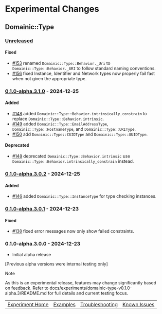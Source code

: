 # Experimental Changes

## Domainic::Type

### [Unreleased]

#### Fixed

* [#153](https://github.com/domainic/domainic/pull/153) renamed `Domainic::Type::Behavior._Uri` to
  `Domainic::Type::Behavior._URI` to follow standard naming conventions.
* [#156](https://github.com/domainic/domainic/pull/156) fixed Instance, Identifier and Network types now properly fail
  fast when not given the appropriate type.

### [0.1.0-alpha.3.1.0] - 2024-12-25

#### Added

* [#148](https://github.com/domainic/domainic/pull/148) added `Domainic::Type::Behavior.intrinsically_constrain` to
  replace `Domainic::Type::Behavior.intrinsic`.
* [#149](https://github.com/domainic/domainic/pull/149) added `Domainic::Type::EmailAddressType`,
  `Domainic::Type::HostnameType`, and `Domainic::Type::URIType`.
* [#150](https://github.com/domainic/domainic/pull/150) add `Domainic::Type::CUIDType` and `Domainic::Type::UUIDType`.

#### Deprecated

* [#148](https://github.com/domainic/domainic/pull/148) deprecated `Domainic::Type::Behavior.intrinsic` use
  `Domainic::Type::Behavior.intrinsically_constrain` instead.

### [0.1.0-alpha.3.0.2] - 2024-12-25

#### Added

* [#146](https://github.com/domainic/domainic/pull/146) added `Domainic::Type::InstanceType` for type checking
  instances.

### [0.1.0-alpha.3.0.1] - 2024-12-23

#### Fixed

* [#138](https://github.com/domainic/domainic/issues/138) fixed error messages now only show failed constraints.

### 0.1.0-alpha.3.0.0 - 2024-12-23

* Initial alpha release

[Previous alpha versions were internal testing only]

> [!NOTE]
> As this is an experimental release, features may change significantly based on feedback. Refer to
> docs/experiments/domainic-type-v0.1.0-alpha.3/README.md for full details and current testing focus.

[Unreleased]: https://github.com/domainic/domainic/compare/domainic-type-v0.1.0-alpha.3.1.0...HEAD
[0.1.0-alpha.3.1.0]: https://github.com/domainic/domainic/compare/domainic-type-v0.1.0-alpha.3.0.2...domainic-type-v0.1.0-alpha.3.1.0
[0.1.0-alpha.3.0.2]: https://github.com/domainic/domainic/compare/domainic-type-v0.1.0-alpha.3.0.1...domainic-type-v0.1.0-alpha.3.0.2
[0.1.0-alpha.3.0.1]: https://github.com/domainic/domainic/compare/domainic-type-v0.1.0-alpha.3.0.0...domainic-type-v0.1.0-alpha.3.0.1

|                               |                         |                                       |                                 |
|-------------------------------|-------------------------|---------------------------------------|---------------------------------|
| [Experiment Home](README.md)  | [Examples](EXAMPLES.md) | [Troubleshooting](TROUBLESHOOTING.md) | [Known Issues](KNOWN_ISSUES.md) |

